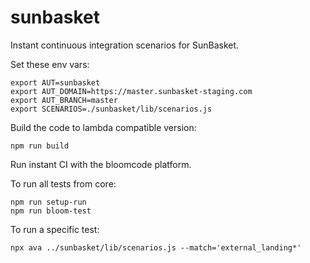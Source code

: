 # sunbasket
Instant continuous integration scenarios for SunBasket.

Set these env vars:

```
export AUT=sunbasket
export AUT_DOMAIN=https://master.sunbasket-staging.com
export AUT_BRANCH=master
export SCENARIOS=./sunbasket/lib/scenarios.js
```

Build the code to lambda compatible version:

```
npm run build
```

Run instant CI with the bloomcode platform.

To run all tests from core:
```
npm run setup-run
npm run bloom-test
```

To run a specific test:
```
npx ava ../sunbasket/lib/scenarios.js --match='external_landing*'
```